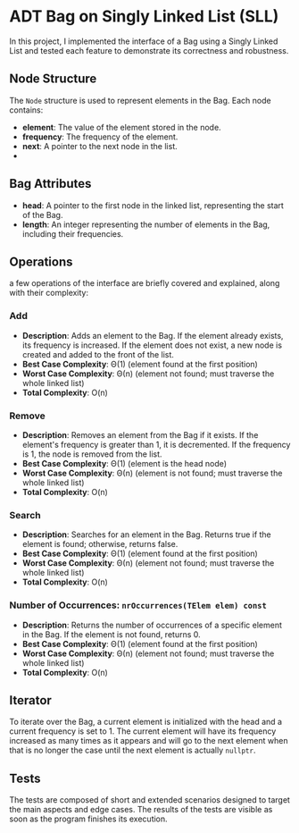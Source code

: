 # ADT Bag on Singly Linked List (SLL)

In this project, I implemented the interface of a Bag using a Singly Linked List and tested each feature to demonstrate its correctness and robustness.

## Node Structure

The `Node` structure is used to represent elements in the Bag. Each node contains:

- **element**: The value of the element stored in the node.
- **frequency**: The frequency of the element.
- **next**: A pointer to the next node in the list.
- 
## Bag Attributes

- **head**: A pointer to the first node in the linked list, representing the start of the Bag.
- **length**: An integer representing the number of elements in the Bag, including their frequencies.

## Operations

a few operations of the interface are briefly covered and explained, along with their complexity:

### Add
- **Description**: Adds an element to the Bag. If the element already exists, its frequency is increased. If the element does not exist, a new node is created and added to the front of the list.
- **Best Case Complexity**: Θ(1) (element found at the first position)
- **Worst Case Complexity**: Θ(n) (element not found; must traverse the whole linked list)
- **Total Complexity**: O(n)

### Remove
- **Description**: Removes an element from the Bag if it exists. If the element's frequency is greater than 1, it is decremented. If the frequency is 1, the node is removed from the list. 
- **Best Case Complexity**: Θ(1) (element is the head node)
- **Worst Case Complexity**: Θ(n) (element is not found; must traverse the whole linked list)
- **Total Complexity**: O(n)

### Search
- **Description**: Searches for an element in the Bag. Returns true if the element is found; otherwise, returns false.
- **Best Case Complexity**: Θ(1) (element found at the first position)
- **Worst Case Complexity**: Θ(n) (element not found; must traverse the whole linked list)
- **Total Complexity**: O(n)

### Number of Occurrences: `nrOccurrences(TElem elem) const`
- **Description**: Returns the number of occurrences of a specific element in the Bag. If the element is not found, returns 0.
- **Best Case Complexity**: Θ(1) (element found at the first position)
- **Worst Case Complexity**: Θ(n) (element not found; must traverse the whole linked list)
- **Total Complexity**: O(n)

## Iterator

To iterate over the Bag, a current element is initialized with the head and a current frequency is set to 1. The current element will have its frequency increased as many times as it appears and will go to the next element when that is no longer the case until the next element is actually `nullptr`.

## Tests

The tests are composed of short and extended scenarios designed to target the main aspects and edge cases. The results of the tests are visible as soon as the program finishes its execution.

